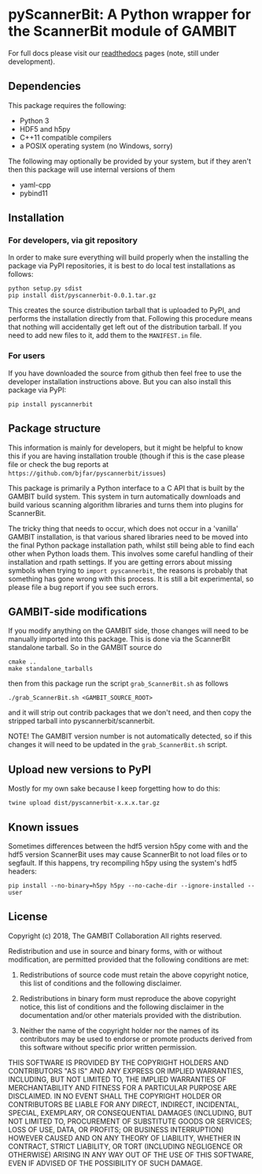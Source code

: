 pyScannerBit: A Python wrapper for the ScannerBit module of GAMBIT
===

For full docs please visit our [readthedocs](https://pyscannerbit.readthedocs.io) pages (note, still under development).

Dependencies
---

This package requires the following:
- Python 3
- HDF5 and h5py
- C++11 compatible compilers
- a POSIX operating system (no Windows, sorry)

The following may optionally be provided by your system, but if they aren't
then this package will use internal versions of them
- yaml-cpp
- pybind11


Installation
---

### For developers, via git repository

In order to make sure everything will build properly when the installing
the package via PyPI repositories, it is best to do local test installations as
follows:
 
    python setup.py sdist
    pip install dist/pyscannerbit-0.0.1.tar.gz  

This creates the source distribution tarball that is uploaded to PyPI, and
performs the installation directly from that. Following this procedure means
that nothing will accidentally get left out of the distribution tarball. If
you need to add new files to it, add them to the `MANIFEST.in` file.

### For users

If you have downloaded the source from github then feel free to use
the developer installation instructions above. But you can also install this
package via PyPI:

    pip install pyscannerbit


Package structure
---

This information is mainly for developers, but it might be helpful to know this
if you are having installation trouble (though if this is the case please file
or check the bug reports at `https://github.com/bjfar/pyscannerbit/issues`)

This package is primarily a Python interface to a C API that is built by the
GAMBIT build system. This system in turn automatically downloads and build
various scanning algorithm libraries and turns them into plugins for ScannerBit.

The tricky thing that needs to occur, which does not occur in a 'vanilla'
GAMBIT installation, is that various shared libraries need to be moved into
the final Python package installation path, whilst still being able to
find each other when Python loads them. This involves some careful handling
of their installation and rpath settings. If you are getting errors about
missing symbols when trying to `import pyscannerbit`, the reasons is probably
that something has gone wrong with this process. It is still a bit experimental,
so please file a bug report if you see such errors.

GAMBIT-side modifications
---

If you modify anything on the GAMBIT side, those changes will need to be
manually imported into this package. This is done via the ScannerBit
standalone tarball. So in the GAMBIT source do

    cmake ..
    make standalone_tarballs

then from this package run the script `grab_ScannerBit.sh` as follows

    ./grab_ScannerBit.sh <GAMBIT_SOURCE_ROOT>

and it will strip out contrib packages that we don't need, and then copy
the stripped tarball into pyscannerbit/scannerbit.

NOTE! The GAMBIT version number is not automatically detected, so if
this changes it will need to be updated in the `grab_ScannerBit.sh` script.  

Upload new versions to PyPI
---

Mostly for my own sake because I keep forgetting how to do this:

    twine upload dist/pyscannerbit-x.x.x.tar.gz 

Known issues
---
Sometimes differences between the hdf5 version h5py come with and the hdf5 version ScannerBit uses may cause ScannerBit to not load files or to segfault.  If this happens, try recompiling h5py using the system's hdf5 headers:
```
pip install --no-binary=h5py h5py --no-cache-dir --ignore-installed --user
```

License
---
Copyright (c) 2018, The GAMBIT Collaboration
All rights reserved.

Redistribution and use in source and binary forms, with or without modification, are permitted provided that the following conditions are met:

1. Redistributions of source code must retain the above copyright notice, this list of conditions and the following disclaimer.

2. Redistributions in binary form must reproduce the above copyright notice, this list of conditions and the following disclaimer in the documentation and/or other materials provided with the distribution.

3. Neither the name of the copyright holder nor the names of its contributors may be used to endorse or promote products derived from this software without specific prior written permission.

THIS SOFTWARE IS PROVIDED BY THE COPYRIGHT HOLDERS AND CONTRIBUTORS "AS IS" AND ANY EXPRESS OR IMPLIED WARRANTIES, INCLUDING, BUT NOT LIMITED TO, THE IMPLIED WARRANTIES OF MERCHANTABILITY AND FITNESS FOR A PARTICULAR PURPOSE ARE DISCLAIMED. IN NO EVENT SHALL THE COPYRIGHT HOLDER OR CONTRIBUTORS BE LIABLE FOR ANY DIRECT, INDIRECT, INCIDENTAL, SPECIAL, EXEMPLARY, OR CONSEQUENTIAL DAMAGES (INCLUDING, BUT NOT LIMITED TO, PROCUREMENT OF SUBSTITUTE GOODS OR SERVICES; LOSS OF USE, DATA, OR PROFITS; OR BUSINESS INTERRUPTION) HOWEVER CAUSED AND ON ANY THEORY OF LIABILITY, WHETHER IN CONTRACT, STRICT LIABILITY, OR TORT (INCLUDING NEGLIGENCE OR OTHERWISE) ARISING IN ANY WAY OUT OF THE USE OF THIS SOFTWARE, EVEN IF ADVISED OF THE POSSIBILITY OF SUCH DAMAGE.


